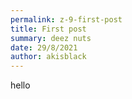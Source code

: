 ```yaml
---
permalink: z-9-first-post
title: First post
summary: deez nuts
date: 29/8/2021
author: akisblack
---
```


hello